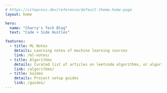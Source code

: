```yaml
---
# https://vitepress.dev/reference/default-theme-home-page
layout: home

hero:
  name: "Charry's Tech Blog"
  text: "Code + Side Hustles"

features:
  - title: ML Notes
    details: Learning notes of machine learning courses
    link: /ml-notes/
  - title: Algorithms
    details: Curated list of articles on leetcode algorithms, or algorithms in general
    link: /algorithms/
  - title: Guides
    details: Project setup guides
    link: /guides/
---
```


